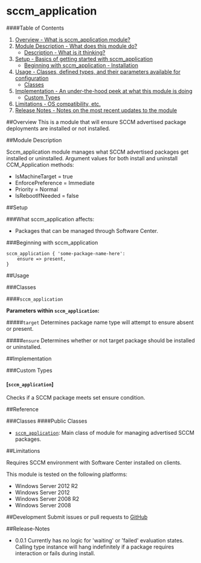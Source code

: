 # sccm_application

####Table of Contents

1. [Overview - What is sccm_application module?](#overview)
2. [Module Description - What does this module do?](#module-description)
    * [Description - What is it thinking?](#description)
3. [Setup - Basics of getting started with sccm_application](#setup)
    * [Beginning with sccm_application - Installation](#beginning-with-sccm_application)
4. [Usage - Classes, defined types, and their parameters available for configuration](#usage)
    * [Classes](#classes)
5. [Implementation - An under-the-hood peek at what this module is doing](#implementation)
    * [Custom Types](#custom-types)
6. [Limitations - OS compatibility, etc.](#limitations)
7. [Release Notes - Notes on the most recent updates to the module](#release-notes)

##Overview
This is a module that will ensure SCCM advertised package deployments are installed or not installed.

##Module Description

Sccm_application module manages what SCCM advertised packages get installed or uninstalled. Argument values for both install and uninstall CCM_Application methods:
* IsMachineTarget = true
* EnforcePreference = Immediate
* Priority = Normal
* IsRebootIfNeeded = false

##Setup

###What sccm_application affects:

* Packages that can be managed through Software Center.

###Beginning with sccm_application

```puppet
sccm_application { 'some-package-name-here': 
    ensure => present,
}
```
##Usage

###Classes

####`sccm_application`

**Parameters within `sccm_application`:**

#####`target`
Determines package name type will attempt to ensure absent or present.

#####`ensure`
Determines whether or not target package should be installed or uninstalled.

##Implementation

###Custom Types

#### [`sccm_application`]
Checks if a SCCM package meets set ensure condition.

##Reference

###Classes
####Public Classes
* [`sccm_application`](#classes): Main class of module for managing advertised SCCM packages.

##Limitations

Requires SCCM environment with Software Center installed on clients.

This module is tested on the following platforms:

* Windows Server 2012 R2
* Windows Server 2012
* Windows Server 2008 R2
* Windows Server 2008

##Development
Submit issues or pull requests to [GitHub](https://github.com/hathoward/sccm_application)

##Release-Notes
* 0.0.1 Currently has no logic for 'waiting' or 'failed' evaluation states. Calling type instance will hang indefinitely if a package requires interaction or fails during install.
